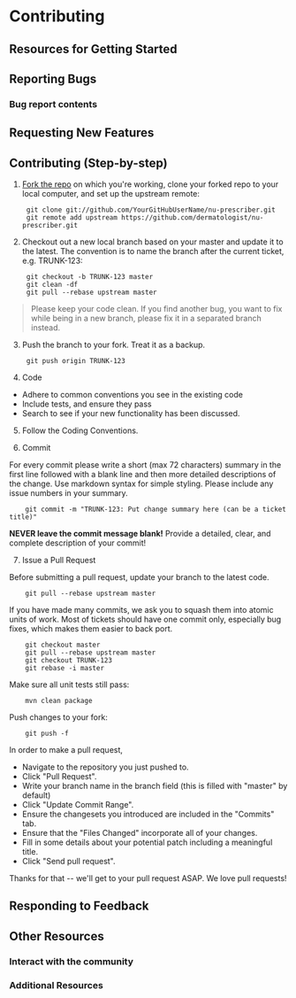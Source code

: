 # Contributing 

## Resources for Getting Started


## Reporting Bugs


### Bug report contents


## Requesting New Features


## Contributing (Step-by-step)

1. [Fork the repo](http://help.github.com/fork-a-repo) on which you're working, clone your forked repo to your local computer, and set up the upstream remote:

        git clone git://github.com/YourGitHubUserName/nu-prescriber.git
        git remote add upstream https://github.com/dermatologist/nu-prescriber.git

2. Checkout out a new local branch based on your master and update it to the latest. The convention is to name the branch after the current ticket, e.g. TRUNK-123:

        git checkout -b TRUNK-123 master
        git clean -df
        git pull --rebase upstream master

 > Please keep your code clean. If you find another bug, you want to fix while being in a new branch, please fix it in a separated branch instead.


3. Push the branch to your fork. Treat it as a backup.

        git push origin TRUNK-123

4. Code
  * Adhere to common conventions you see in the existing code
  * Include tests, and ensure they pass
  * Search to see if your new functionality has been discussed.

5. Follow the Coding Conventions.

 
6. Commit

  For every commit please write a short (max 72 characters) summary in the first line followed with a blank line and then more detailed descriptions of the change. Use markdown syntax for simple styling. Please include any issue numbers in your summary.
  
        git commit -m "TRUNK-123: Put change summary here (can be a ticket title)"

  **NEVER leave the commit message blank!** Provide a detailed, clear, and complete description of your commit!

7. Issue a Pull Request

  Before submitting a pull request, update your branch to the latest code.
  
        git pull --rebase upstream master

  If you have made many commits, we ask you to squash them into atomic units of work. Most of tickets should have one commit only, especially bug fixes, which makes them easier to back port.

        git checkout master
        git pull --rebase upstream master
        git checkout TRUNK-123
        git rebase -i master

  Make sure all unit tests still pass:

        mvn clean package

  Push changes to your fork:

        git push -f

  In order to make a pull request,
  * Navigate to the repository you just pushed to.
  * Click "Pull Request".
  * Write your branch name in the branch field (this is filled with "master" by default)
  * Click "Update Commit Range".
  * Ensure the changesets you introduced are included in the "Commits" tab.
  * Ensure that the "Files Changed" incorporate all of your changes.
  * Fill in some details about your potential patch including a meaningful title.
  * Click "Send pull request".

  Thanks for that -- we'll get to your pull request ASAP. We love pull requests!

## Responding to Feedback

  
## Other Resources


### Interact with the community


### Additional Resources

